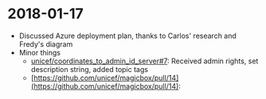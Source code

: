 2018-01-17
==========

* Discussed Azure deployment plan, thanks to Carlos' research and Fredy's diagram
* Minor things
	* [unicef/coordinates_to_admin_id_server#7](https://github.com/unicef/coordinates_to_admin_id_server/issues/7): Received admin rights, set description string, added topic tags
	* [https://github.com/unicef/magicbox/pull/14](https://github.com/unicef/magicbox/pull/14): 